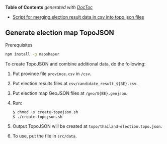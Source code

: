 <!-- START doctoc generated TOC please keep comment here to allow auto update -->
<!-- DON'T EDIT THIS SECTION, INSTEAD RE-RUN doctoc TO UPDATE -->

**Table of Contents** _generated with [DocToc](https://github.com/thlorenz/doctoc)_

- [Script for merging election result data in csv into topo json files](#script-for-merging-election-result-data-in-csv-into-topo-json-files)

<!-- END doctoc generated TOC please keep comment here to allow auto update -->

## Generate election map TopoJSON

Prerequisites

```bash
npm install -g mapshaper
```

To create TopoJSON and combine additional data, do the following:

1. Put province file `province.csv` in `/csv`.
2. Put election results files at `csv/candidate_result_${BE}.csv`.
2. Put election map GeoJSON files at `/geo/${BE}.geojson`.
3. Run:

    ```bash
    $ chmod +x create-topojson.sh
    $ ./create-topojson.sh
    ```

4. Output TopoJSON will be created at `topo/thailand-election.topo.json`.
5. To use, put the file in `src/data`.
